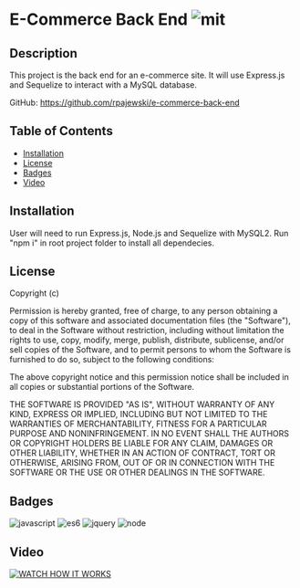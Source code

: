 # E-Commerce Back End   ![mit](https://img.shields.io/badge/license-MIT-green)

## Description
This project is the back end for an e-commerce site. It will use Express.js and Sequelize to interact with a MySQL database.

GitHub: https://github.com/rpajewski/e-commerce-back-end

## Table of Contents

* [Installation](#installation)
* [License](#license)
* [Badges](#badges)
* [Video](#video)

## Installation
User will need to run Express.js, Node.js and Sequelize with MySQL2. Run "npm i" in root project folder to install all dependecies.

## License
Copyright (c)

Permission is hereby granted, free of charge, to any person obtaining a copy
of this software and associated documentation files (the "Software"), to deal
in the Software without restriction, including without limitation the rights
to use, copy, modify, merge, publish, distribute, sublicense, and/or sell
copies of the Software, and to permit persons to whom the Software is
furnished to do so, subject to the following conditions:
                
The above copyright notice and this permission notice shall be included in all
copies or substantial portions of the Software.
                
THE SOFTWARE IS PROVIDED "AS IS", WITHOUT WARRANTY OF ANY KIND, EXPRESS OR
IMPLIED, INCLUDING BUT NOT LIMITED TO THE WARRANTIES OF MERCHANTABILITY,
FITNESS FOR A PARTICULAR PURPOSE AND NONINFRINGEMENT. IN NO EVENT SHALL THE
AUTHORS OR COPYRIGHT HOLDERS BE LIABLE FOR ANY CLAIM, DAMAGES OR OTHER
LIABILITY, WHETHER IN AN ACTION OF CONTRACT, TORT OR OTHERWISE, ARISING FROM,
OUT OF OR IN CONNECTION WITH THE SOFTWARE OR THE USE OR OTHER DEALINGS IN THE
SOFTWARE.

## Badges

![javascript](https://img.shields.io/badge/javascript-%20%20-blue)
![es6](https://img.shields.io/badge/ES6-%20%20-blue)
![jquery](https://img.shields.io/badge/jQuery-%20%20-blue)
![node](https://img.shields.io/badge/Node-%20%20-blue)

## Video
[![WATCH HOW IT WORKS](https://user-images.githubusercontent.com/70237837/100800634-77320f80-33ec-11eb-8de9-c3c173b1b4ce.png)](https://drive.google.com/file/d/1v6JBGby2TjTZ-RTqZjlmoU7HaqL6xcrO/view?usp=sharing)